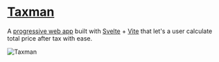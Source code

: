 # [Taxman](https://taxman.surge.sh)

A
[progressive web app](https://developer.mozilla.org/en-US/docs/Web/Progressive_web_apps)
built with [Svelte](https://svelte.dev) + [Vite](https://vitejs.dev) that let's
a user calculate total price after tax with ease.

![Taxman](https://taxman.surge.sh/Taxman.png)
